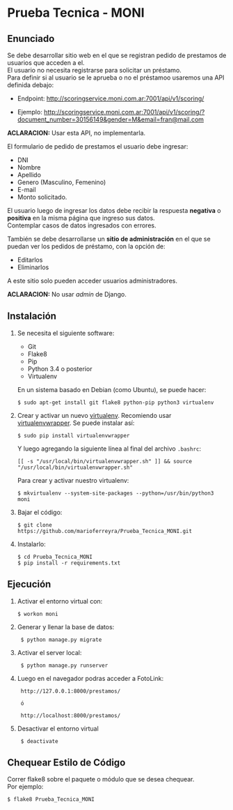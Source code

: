 Prueba Tecnica - MONI
=====================

Enunciado
---------
Se debe desarrollar sitio web en el que se registran pedido de prestamos de usuarios que acceden a el.  
El usuario no necesita registrarse para solicitar un préstamo.  
Para definir si al usuario se le aprueba o no el préstamoo usaremos una API definida debajo:

  * Endpoint: <http://scoringservice.moni.com.ar:7001/api/v1/scoring/>

  * Ejemplo: <http://scoringservice.moni.com.ar:7001/api/v1/scoring/?document_number=30156149&gender=M&email=fran@mail.com>

**ACLARACION:** Usar esta API, no implementarla.

El formulario de pedido de prestamos el usuario debe ingresar:
  * DNI
  * Nombre
  * Apellido
  * Genero (Masculino, Femenino)
  * E-mail
  * Monto solicitado.

El usuario luego de ingresar los datos debe recibir la respuesta **negativa** o **positiva** en la misma página que ingreso sus datos.  
Contemplar casos de datos ingresados con errores.

También se debe desarrollarse un **sitio de administración** en el que se puedan ver los pedidos de préstamo, con la opción de:
  * Editarlos
  * Eliminarlos

A este sitio solo pueden acceder usuarios administradores.  

**ACLARACION:** No usar _admin_ de Django.


Instalación
-----------

1.  Se necesita el siguiente software:

    -   Git
    -   Flake8
    -   Pip
    -   Python 3.4 o posterior
    -   Virtualenv

    En un sistema basado en Debian (como Ubuntu), se puede hacer:

        $ sudo apt-get install git flake8 python-pip python3 virtualenv

2.  Crear y activar un nuevo [virtualenv]. Recomiendo usar [virtualenvwrapper]. Se puede instalar así:

        $ sudo pip install virtualenvwrapper

    Y luego agregando la siguiente línea al final del archivo `.bashrc`:

        [[ -s "/usr/local/bin/virtualenvwrapper.sh" ]] && source "/usr/local/bin/virtualenvwrapper.sh"

    Para crear y activar nuestro virtualenv:

        $ mkvirtualenv --system-site-packages --python=/usr/bin/python3 moni

3.  Bajar el código:

        $ git clone https://github.com/marioferreyra/Prueba_Tecnica_MONI.git

4.  Instalarlo:

        $ cd Prueba_Tecnica_MONI
        $ pip install -r requirements.txt

Ejecución
---------

1.  Activar el entorno virtual con:

        $ workon moni

2. Generar y llenar la base de datos:

        $ python manage.py migrate


3. Activar el server local:

        $ python manage.py runserver

4. Luego en el navegador podras acceder a FotoLink:

        http://127.0.0.1:8000/prestamos/

        ó

        http://localhost:8000/prestamos/

5. Desactivar el entorno virtual

        $ deactivate


Chequear Estilo de Código
-------------------------

Correr flake8 sobre el paquete o módulo que se desea chequear.  
Por ejemplo:

    $ flake8 Prueba_Tecnica_MONI


<!---------------------- Links ---------------------->
[virtualenv]: http://virtualenv.readthedocs.org/en/latest/virtualenv.html
[virtualenvwrapper]: http://virtualenvwrapper.readthedocs.org/en/latest/install.html#basic-installation
